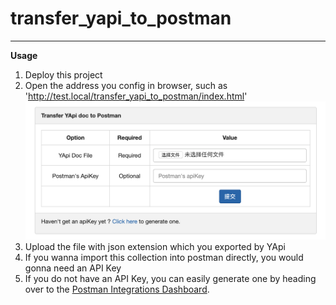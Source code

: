 # transfer_yapi_to_postman
---
**Usage**
1. Deploy this project
2. Open the address you config in browser, such as 'http://test.local/transfer_yapi_to_postman/index.html'
![transfer_yapi_to_postman](https://github.com/ljgade/transfer_yapi_to_postman/blob/master/transfer_yapi_to_postman.png?raw=true "transfer_yapi_to_postman")
3. Upload the file with json extension which you exported by YApi
4. If you wanna import this collection into postman directly, you would gonna need an API Key
5. If you do not have an API Key, you can easily generate one by heading over to the [Postman Integrations Dashboard](https://go.postman.co/integrations/services/pm_pro_api "Postman Integrations Dashboard").